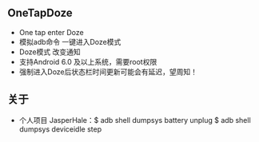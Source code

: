 ## OneTapDoze
* One tap enter Doze
* 模拟adb命令 一键进入Doze模式
* Doze模式 改变通知
* 支持Android 6.0 及以上系统，需要root权限
* 强制进入Doze后状态栏时间更新可能会有延迟，望周知！

## 关于
* 个人项目
JasperHale：$ adb shell dumpsys battery unplug $ adb shell dumpsys deviceidle step
